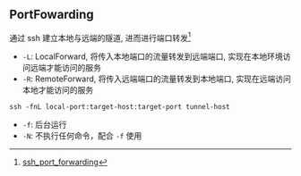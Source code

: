 ## PortFowarding

通过 ssh 建立本地与远端的隧道, 进而进行端口转发[^1]
- `-L`: LocalForward, 将传入本地端口的流量转发到远端端口, 实现在本地环境访问远端才能访问的服务
- `-R`: RemoteForward, 将传入远端端口的流量转发到本地端口, 实现在远端访问本地才能访问的服务


```shell
ssh -fnL local-port:target-host:target-port tunnel-host
```
- `-f`: 后台运行
- `-N`: 不执行任何命令，配合 `-f` 使用

[^1]: [ssh_port_forwarding](https://wangdoc.com/ssh/port-forwarding)